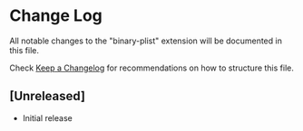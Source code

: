 # Change Log

All notable changes to the "binary-plist" extension will be documented in this file.

Check [Keep a Changelog](http://keepachangelog.com/) for recommendations on how to structure this file.

## [Unreleased]

- Initial release